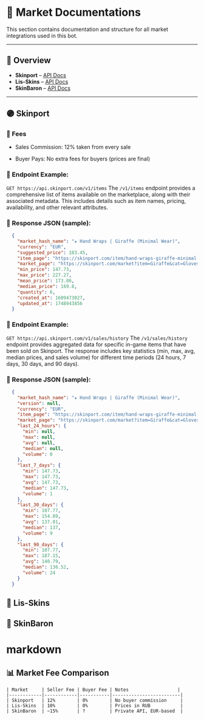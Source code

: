 # 🏪 Market Documentations

This section contains documentation and structure for all market integrations used in this bot.

---

## 📘 Overview

- **Skinport** – [API Docs](https://docs.skinport.com/)
- **Lis-Skins** – [API Docs](https://lis-skins-ru.stoplight.io/docs/lis-skins-ru-public-user-api/285cz7ux1xocn-api-overview)
- **SkinBaron** – [API Docs](https://skinbaron.de/misc/apidoc/)

---

## 🟣 Skinport
### 💸 Fees

-    Sales Commission: 12% taken from every sale

-    Buyer Pays: No extra fees for buyers (prices are final)

### 🔗 Endpoint Example:
`GET https://api.skinport.com/v1/items`
The `/v1/items` endpoint provides a comprehensive list of items available on the marketplace, along with their associated metadata. This includes details such as item names, pricing, availability, and other relevant attributes.
### 🧾 Response JSON (sample):
```json
  {
    "market_hash_name": "★ Hand Wraps | Giraffe (Minimal Wear)",
    "currency": "EUR",
    "suggested_price": 183.45,
    "item_page": "https://skinport.com/item/hand-wraps-giraffe-minimal-wear",
    "market_page": "https://skinport.com/market?item=Giraffe&cat=Gloves&type=Hand%20Wraps",
    "min_price": 147.73,
    "max_price": 227.27,
    "mean_price": 173.06,
    "median_price": 169.8,
    "quantity": 6,
    "created_at": 1609473027,
    "updated_at": 1748943856
  }
```
### 🔗 Endpoint Example:
`GET https://api.skinport.com/v1/sales/history`
The `/v1/sales/history` endpoint provides aggregated data for specific in-game items that have been sold on Skinport. The response includes key statistics (min, max, avg, median prices, and sales volume) for different time periods (24 hours, 7 days, 30 days, and 90 days).
### 🧾 Response JSON (sample):
```json
  {
    "market_hash_name": "★ Hand Wraps | Giraffe (Minimal Wear)",
    "version": null,
    "currency": "EUR",
    "item_page": "https://skinport.com/item/hand-wraps-giraffe-minimal-wear",
    "market_page": "https://skinport.com/market?item=Giraffe&cat=Gloves&type=Hand%20Wraps",
    "last_24_hours": {
      "min": null,
      "max": null,
      "avg": null,
      "median": null,
      "volume": 0
    },
    "last_7_days": {
      "min": 147.73,
      "max": 147.73,
      "avg": 147.73,
      "median": 147.73,
      "volume": 1
    },
    "last_30_days": {
      "min": 107.77,
      "max": 154.89,
      "avg": 137.01,
      "median": 137,
      "volume": 9
    },
    "last_90_days": {
      "min": 107.77,
      "max": 187.15,
      "avg": 140.79,
      "median": 136.52,
      "volume": 24
    }
  }
```

## 🔵 Lis-Skins

## 🔴 SkinBaron

# markdown
## 📊 Market Fee Comparison
```
| Market     | Seller Fee | Buyer Fee | Notes                  |
|------------|------------|-----------|-------------------------|
| Skinport   | 12%        | 0%        | No buyer commission     |
| Lis-Skins  | 10%        | 0%        | Prices in RUB           |
| SkinBaron  | ~15%       | ?         | Private API, EUR-based  |
```